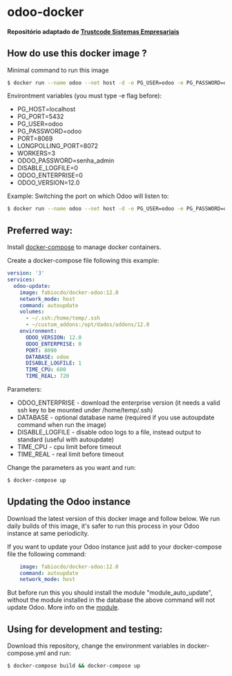 # odoo-docker
#### Repositório adaptado de [Trustcode Sistemas Empresariais](https://github.com/Trust-Code)

How do use this docker image ?
---------------------

Minimal command to run this image

```bash
$ docker run --name odoo --net host -d -e PG_USER=odoo -e PG_PASSWORD=odoo fabiocdo/odoo-docker:12.0
```

Environtment variables (you must type -e flag before):

- PG_HOST=localhost
- PG_PORT=5432
- PG_USER=odoo
- PG_PASSWORD=odoo
- PORT=8069
- LONGPOLLING_PORT=8072
- WORKERS=3
- ODOO_PASSWORD=senha_admin
- DISABLE_LOGFILE=0
- ODOO_ENTERPRISE=0
- ODOO_VERSION=12.0

Example: Switching the port on which Odoo will listen to:

```bash
$ docker run --name odoo --net host -d -e PG_USER=odoo -e PG_PASSWORD=odoo -e PORT=<YOUR PORT> fabiocdo/docker_odoo:12.0
```

Preferred way:
---------------------

Install [docker-compose](https://docs.docker.com/compose/install/) to manage docker containers.

Create a docker-compose file following this example:
```yaml
version: '3'
services:
  odoo-update:
    image: fabiocdo/docker-odoo:12.0
    network_mode: host
    command: autoupdate
    volumes:
      - ~/.ssh:/home/temp/.ssh
      - ~/custom_addons:/opt/dados/addons/12.0
    environment:
      ODOO_VERSION: 12.0
      ODOO_ENTERPRISE: 0
      PORT: 8090
      DATABASE: odoo
      DISABLE_LOGFILE: 1
      TIME_CPU: 600
      TIME_REAL: 720
```
Parameters:

- ODOO_ENTERPRISE - download the enterprise version (it needs a valid ssh key to be mounted under /home/temp/.ssh)
- DATABASE - optional database name (required if you use autoupdate command when run the image)
- DISABLE_LOGFILE - disable odoo logs to a file, instead output to standard (useful with autoupdate)
- TIME_CPU - cpu limit before timeout
- TIME_REAL - real limit before timeout

Change the parameters as you want and run:
```bash
$ docker-compose up
```

Updating the Odoo instance
----------------------------------

Download the latest version of this docker image and follow below. We run daily builds of this image, it's safer to run this process in your Odoo instance at same periodicity.

If you want to update your Odoo instance just add to your docker-compose file the following command:
```yaml
    image: fabiocdo/docker-odoo:12.0
    command: autoupdate
    network_mode: host
```
But before run this you should install the module "module_auto_update", without the module installed in the database the above command will not update Odoo. More info on the [module](https://github.com/OCA/server-tools/tree/12.0/module_auto_update).


Using for development and testing:
-----------------------------------

Download this repository, change the environment variables in docker-compose.yml and run:
```bash
$ docker-compose build && docker-compose up
```
